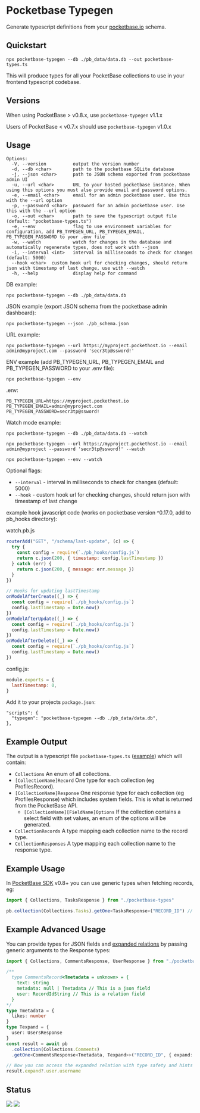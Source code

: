 # Pocketbase Typegen

Generate typescript definitions from your [pocketbase.io](https://pocketbase.io/) schema.

## Quickstart

`npx pocketbase-typegen --db ./pb_data/data.db --out pocketbase-types.ts`

This will produce types for all your PocketBase collections to use in your frontend typescript codebase.

## Versions

When using PocketBase > v0.8.x, use `pocketbase-typegen` v1.1.x

Users of PocketBase < v0.7.x should use `pocketbase-typegen` v1.0.x

## Usage

```
Options:
  -V, --version          output the version number
  -d, --db <char>        path to the pocketbase SQLite database
  -j, --json <char>      path to JSON schema exported from pocketbase admin UI
  -u, --url <char>       URL to your hosted pocketbase instance. When using this options you must also provide email and password options.
  -e, --email <char>     email for an admin pocketbase user. Use this with the --url option
  -p, --password <char>  password for an admin pocketbase user. Use this with the --url option
  -o, --out <char>       path to save the typescript output file (default: "pocketbase-types.ts")
  -e, --env              flag to use environment variables for configuration, add PB_TYPEGEN_URL, PB_TYPEGEN_EMAIL, PB_TYPEGEN_PASSWORD to your .env file
  -w, --watch            watch for changes in the database and automatically regenerate types, does not work with --json
  -i, --interval <int>   interval in milliseconds to check for changes (default: 5000)
  --hook <char>  custom hook url for checking changes, should return json with timestamp of last change, use with --watch
  -h, --help             display help for command
```

DB example:

`npx pocketbase-typegen --db ./pb_data/data.db`

JSON example (export JSON schema from the pocketbase admin dashboard):

`npx pocketbase-typegen --json ./pb_schema.json`

URL example:

`npx pocketbase-typegen --url https://myproject.pockethost.io --email admin@myproject.com --password 'secr3tp@ssword!'`

ENV example (add PB_TYPEGEN_URL, PB_TYPEGEN_EMAIL and PB_TYPEGEN_PASSWORD to your .env file):

`npx pocketbase-typegen --env`

.env:

```
PB_TYPEGEN_URL=https://myproject.pockethost.io
PB_TYPEGEN_EMAIL=admin@myproject.com
PB_TYPEGEN_PASSWORD=secr3tp@ssword!
```

Watch mode example:

`npx pocketbase-typegen --db ./pb_data/data.db --watch`

`npx pocketbase-typegen --url https://myproject.pockethost.io --email admin@myproject --password 'secr3tp@ssword!' --watch`

`npx pocketbase-typegen --env --watch`

Optional flags:

- `--interval` - interval in milliseconds to check for changes (default: 5000)
- `--hook` - custom hook url for checking changes, should return json with timestamp of last change

example hook javascript code (works on pocketbase version ^0.17.0, add to pb_hooks directory):

watch.pb.js

```javascript
routerAdd("GET", "/schema/last-update", (c) => {
  try {
    const config = require(`./pb_hooks/config.js`)
    return c.json(200, { timestamp: config.lastTimestamp })
  } catch (err) {
    return c.json(200, { message: err.message })
  }
})

// Hooks for updating lastTimestamp
onModelAfterCreate((_) => {
  const config = require(`./pb_hooks/config.js`)
  config.lastTimestamp = Date.now()
})
onModelAfterUpdate((_) => {
  const config = require(`./pb_hooks/config.js`)
  config.lastTimestamp = Date.now()
})
onModelAfterDelete((_) => {
  const config = require(`./pb_hooks/config.js`)
  config.lastTimestamp = Date.now()
})
```

config.js:

```javascript
module.exports = {
  lastTimestamp: 0,
}
```

Add it to your projects `package.json`:

```
"scripts": {
  "typegen": "pocketbase-typegen --db ./pb_data/data.db",
},
```

## Example Output

The output is a typescript file `pocketbase-types.ts` ([example](./test/pocketbase-types-example.ts)) which will contain:

- `Collections` An enum of all collections.
- `[CollectionName]Record` One type for each collection (eg ProfilesRecord).
- `[CollectionName]Response` One response type for each collection (eg ProfilesResponse) which includes system fields. This is what is returned from the PocketBase API.
  - `[CollectionName][FieldName]Options` If the collection contains a select field with set values, an enum of the options will be generated.
- `CollectionRecords` A type mapping each collection name to the record type.
- `CollectionResponses` A type mapping each collection name to the response type.

## Example Usage

In [PocketBase SDK](https://github.com/pocketbase/js-sdk) v0.8+ you can use generic types when fetching records, eg:

```typescript
import { Collections, TasksResponse } from "./pocketbase-types"

pb.collection(Collections.Tasks).getOne<TasksResponse>("RECORD_ID") // -> results in Promise<TaskResponse>
```

## Example Advanced Usage

You can provide types for JSON fields and [expanded relations](https://pocketbase.io/docs/expanding-relations/) by passing generic arguments to the Response types:

```typescript
import { Collections, CommentsResponse, UserResponse } from "./pocketbase-types"

/**
  type CommentsRecord<Tmetadata = unknown> = {
    text: string
    metadata: null | Tmetadata // This is a json field
    user: RecordIdString // This is a relation field
  }
*/
type Tmetadata = {
  likes: number
}
type Texpand = {
  user: UsersResponse
}
const result = await pb
  .collection(Collections.Comments)
  .getOne<CommentsResponse<Tmetadata, Texpand>>("RECORD_ID", { expand: "user" })

// Now you can access the expanded relation with type safety and hints in your IDE
result.expand?.user.username
```

## Status

![](https://github.com/patmood/pocketbase-typegen/actions/workflows/test.yml/badge.svg?branch=main) ![](https://github.com/patmood/pocketbase-typegen/actions/workflows/integration.yml/badge.svg?branch=main)
